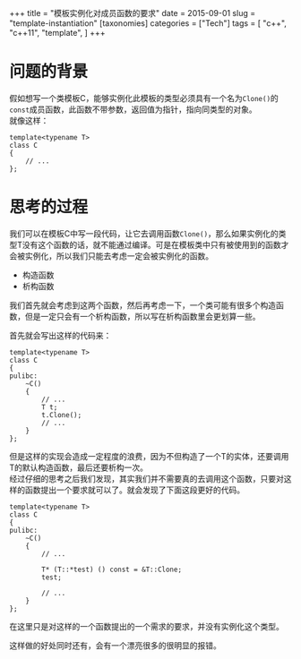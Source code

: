 +++
title = "模板实例化对成员函数的要求"
date = 2015-09-01
slug = "template-instantiation"
[taxonomies]
categories =  ["Tech"]
tags = [
  "c++",
  "c++11",
  "template",
]
+++

<div class="article_content" id="article_contents_inner_4931453178" dir="ltr">
						<h1>问题的背景</h1>

<p>假如想写一个类模板C，能够实例化此模板的类型必须具有一个名为<code>Clone()</code>的<code>const</code>成员函数，此函数不带参数，返回值为指针，指向同类型的对象。 <br>
就像这样：</p>

<!-- more -->

<pre style="max-width: 1241px; overflow: auto;"><code>template&lt;typename T&gt;
class C
{
    // ...
};
</code></pre>

<h1>思考的过程</h1>

<p>我们可以在模板C中写一段代码，让它去调用函数<code>Clone()</code>，那么如果实例化的类型T没有这个函数的话，就不能通过编译。可是在模板类中只有被使用到的函数才会被实例化，所以我们只能去考虑一定会被实例化的函数。</p>

<ul><li>构造函数</li>
<li>析构函数</li>
</ul><p>我们首先就会考虑到这两个函数，然后再考虑一下，一个类可能有很多个构造函数，但是一定只会有一个析构函数，所以写在析构函数里会更划算一些。</p>

<p>首先就会写出这样的代码来：</p>

<pre style="max-width: 1241px; overflow: auto;"><code>template&lt;typename T&gt;
class C
{
pulibc:
    ~C()
    {
        // ...
        T t;
        t.Clone();
        // ...
    }
};
</code></pre>

<p>但是这样的实现会造成一定程度的浪费，因为不但构造了一个T的实体，还要调用T的默认构造函数，最后还要析构一次。 <br>
经过仔细的思考之后我们发现，其实我们并不需要真的去调用这个函数，只要对这样的函数提出一个要求就可以了。就会发现了下面这段更好的代码。</p>

<pre style="max-width: 1241px; overflow: auto;"><code>template&lt;typename T&gt;
class C
{
pulibc:
    ~C()
    {
        // ...

        T* (T::*test) () const = &amp;T::Clone;
        test;

        // ...
    }
};
</code></pre>

<p>在这里只是对这样的一个函数提出的一个需求的要求，并没有实例化这个类型。</p>

<p>这样做的好处同时还有，会有一个漂亮很多的很明显的报错。</p>